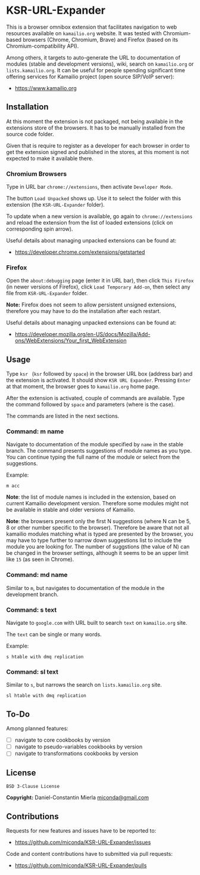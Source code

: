 # KSR-URL-Expander #

This is a browser omnibox extension that facilitates navigation to web resources
available on `kamailio.org` website. It was tested with Chromium-based browsers
(Chrome, Chromium, Brave) and Firefox (based on its Chromium-compatibility API).

Among others, it targets to auto-generate the URL to documentation of modules
(stable and development versions), wiki, search on `kamailio.org` or
`lists.kamailio.org`. It can be useful for people spending significant time
offering services for Kamailio project (open source SIP/VoIP server):

  * https://www.kamailio.org

## Installation ##

At this moment the extension is not packaged, not being available in the
extensions store of the browsers. It has to be manually installed from the
source code folder.

Given that is require to register as a developer for each browser in order to
get the extension signed and published in the stores, at this moment is not
expected to make it available there.

### Chromium Browsers ###

Type in URL bar `chrome://extensions`, then activate `Developer Mode`.

The button `Load Unpacked` shows up. Use it to select the folder with this
extension (the `KSR-URL-Expander` folder).

To update when a new version is available, go again to `chrome://extensions`
and reload the extension from the list of loaded extensions (click on
corresponding spin arrow).

Useful details about managing unpacked extensions can be found at:

  * https://developer.chrome.com/extensions/getstarted

### Firefox ###

Open the `about:debugging` page (enter it in URL bar), then click `This Firefox`
(in newer versions of Firefox), click `Load Temporary Add-on`, then select any
file from `KSR-URL-Expander` folder.

**Note:** Firefox does not seem to allow persistent unsigned extensions,
therefore you may have to do the installation after each restart.

Useful details about managing unpacked extensions can be found at:

  * https://developer.mozilla.org/en-US/docs/Mozilla/Add-ons/WebExtensions/Your_first_WebExtension

## Usage ##

Type `ksr ` (`ksr` followed by `space`) in the browser URL box (address bar) and
the extension is activated. It should show `KSR URL Expander`. Pressing `Enter`
at that moment, the browser goes to `kamailio.org` home page.

After the extension is activated, couple of commands are available. Type the
command followed by `space` and parameters (where is the case).

The commands are listed in the next sections.

### Command: m name ###

Navigate to documentation of the module specified by `name` in the stable branch.
The command presents suggestions of module names as you type. You can continue
typing the full name of the module or select from the suggestions.

Example:

```
m acc
```

**Note**: the list of module names is included in the extension, based on current
Kamailio development version. Therefore some modules might not be available in
stable and older versions of Kamailio.

**Note**: the browsers present only the first N suggestions (where N can be 5, 8
or other number specific to the browser). Therefore be aware that not all kamailio
modules matching what is typed are presented by the browser, you may have to type
further to narrow down suggestions list to include the module you are looking for.
The number of suggstions (the value of N) can be changed in the browser settings,
although it seems to be an upper limit like `15` (as seen in Chrome).

### Command: md name ###

Similar to `m`, but navigates to documentation of the module in the development
branch.

### Command: s text ###

Navigate to `google.com` with URL built to search `text` on `kamailio.org` site.

The `text` can be single or many words.

Example:

```
s htable with dmq replication
```

### Command: sl text ###

Similar to `s`, but narrows the search on `lists.kamailio.org` site.

```
sl htable with dmq replication
```

## To-Do ##

Among planned features:

  * [ ] navigate to core cookbooks by version
  * [ ] navigate to pseudo-variables cookbooks by version
  * [ ] navigate to transformations cookbooks by version

## License ##

`BSD 3-Clause License`

**Copyright:** Daniel-Constantin Mierla <miconda@gmail.com>

## Contributions ##

Requests for new features and issues have to be reported to:

  * https://github.com/miconda/KSR-URL-Expander/issues

Code and content contributions have to submitted via pull requests:

  * https://github.com/miconda/KSR-URL-Expander/pulls
